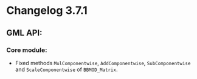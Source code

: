 # Changelog 3.7.1

## GML API:
### Core module:
* Fixed methods `MulComponentwise`, `AddComponentwise`, `SubComponentwise` and `ScaleComponentwise` of `BBMOD_Matrix`.
